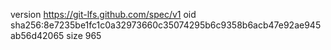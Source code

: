 version https://git-lfs.github.com/spec/v1
oid sha256:8e7235be1fc1c0a32973660c35074295b6c9358b6acb47e92ae945ab56d42065
size 965
